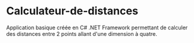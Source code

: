 # Calculateur-de-distances
Application basique créée en C# .NET Framework permettant de calculer des distances entre 2 points allant d'une dimension à quatre.
